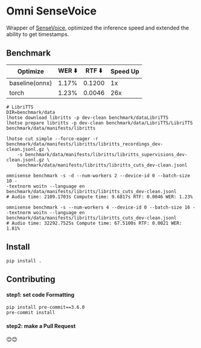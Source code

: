 # Omni SenseVoice

Wrapper of [SenseVoice](https://github.com/FunAudioLLM/SenseVoice), optimized the inference speed and extended the ability to get timestamps.

## Benchmark

| Optimize       | WER ⬇️  | RTF ⬇️ | Speed Up |
| -----          |-----   | ----- |  ----- |
| baseline(onnx) | 1.17%  | 0.1200 |  1x   |
| torch          | 1.23%  | 0.0046 | 26x   |


```
# LibriTTS
DIR=benchmark/data
lhotse download libritts -p dev-clean benchmark/dataLibriTTS
lhotse prepare libritts -p dev-clean benchmark/data/LibriTTS/LibriTTS benchmark/data/manifests/libritts

lhotse cut simple --force-eager -r benchmark/data/manifests/libritts/libritts_recordings_dev-clean.jsonl.gz \
    -s benchmark/data/manifests/libritts/libritts_supervisions_dev-clean.jsonl.gz \
    benchmark/data/manifests/libritts/libritts_cuts_dev-clean.jsonl

omnisense benchmark -s -d --num-workers 2 --device-id 0 --batch-size 10 -
-textnorm woitn --language en benchmark/data/manifests/libritts/libritts_cuts_dev-clean.jsonl
# Audio time: 2109.1703s Compute time: 9.6817s RTF: 0.0046 WER: 1.23%

omnisense benchmark -s --num-workers 4 --device-id 0 --batch-size 16 --textnorm woitn --language en benchmark/data/manifests/libritts/libritts_cuts_dev-clean.jsonl
# Audio time: 32292.7525s Compute time: 67.5100s RTF: 0.0021 WER: 1.81%
```

## Install
```
pip install .
```

## Contributing
#### step1: set code Formatting
```
pip install pre-commit==3.6.0
pre-commit install
```

#### step2: make a Pull Request
😊😊
